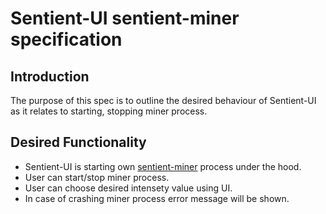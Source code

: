 # Sentient-UI sentient-miner specification

## Introduction

The purpose of this spec is to outline the desired behaviour of Sentient-UI as it relates to starting, stopping miner process.

## Desired Functionality

- Sentient-UI is starting own [sentient-miner](https://github.com/consensus-ai/sentient-miner) process under the hood.
- User can start/stop miner process.
- User can choose desired intensety value using UI.
- In case of crashing miner process error message will be shown.
